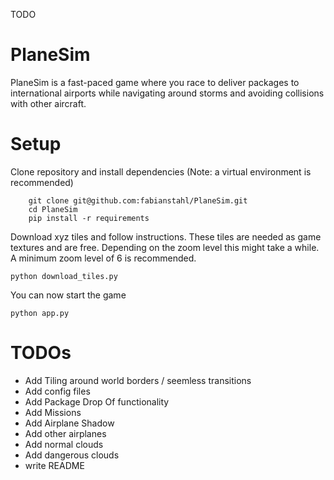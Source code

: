 TODO


# PlaneSim
PlaneSim is a fast-paced game where you race to deliver packages to international airports while navigating around storms and avoiding collisions with other aircraft.

# Setup
Clone repository and install dependencies (Note: a virtual environment is recommended)
```
    git clone git@github.com:fabianstahl/PlaneSim.git
    cd PlaneSim
    pip install -r requirements
```

Download xyz tiles and follow instructions. These tiles are needed as game textures and are free. Depending on the zoom level this might take a while. A minimum zoom level of 6 is recommended.
```
python download_tiles.py
```

You can now start the game
```
python app.py
```

# TODOs
* Add Tiling around world borders / seemless transitions
* Add config files
* Add Package Drop Of functionality
* Add Missions
* Add Airplane Shadow
* Add other airplanes
* Add normal clouds
* Add dangerous clouds
* write README